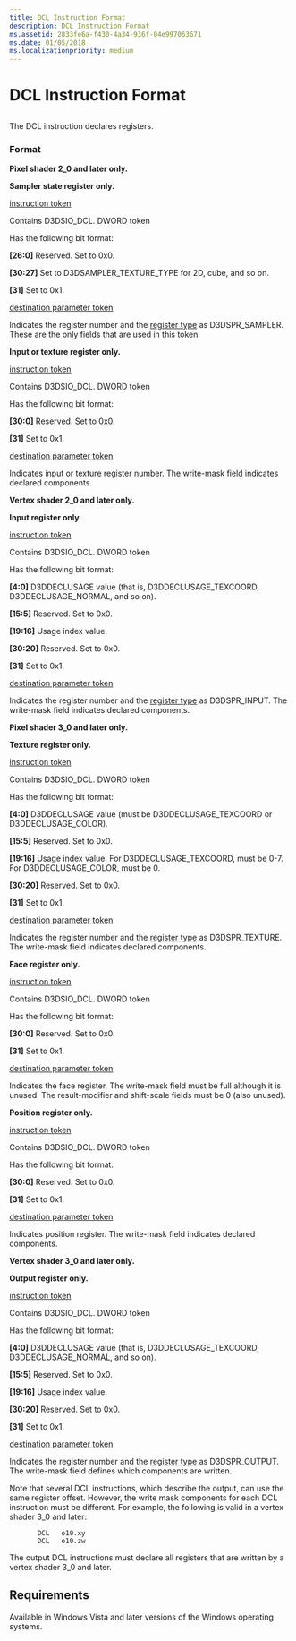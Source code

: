 ```yaml
---
title: DCL Instruction Format
description: DCL Instruction Format
ms.assetid: 2833fe6a-f430-4a34-936f-04e997063671
ms.date: 01/05/2018
ms.localizationpriority: medium
---
```


# DCL Instruction Format


## <span id="ddk_dcl_instruction_gg"></span><span id="DDK_DCL_INSTRUCTION_GG"></span>


The DCL instruction declares registers.

### <span id="format"></span><span id="FORMAT"></span>Format

**Pixel shader 2\_0 and later only.**

**Sampler state register only.**

[instruction token](instruction-token.md)

Contains D3DSIO\_DCL.
DWORD token

Has the following bit format:

**\[26:0\]** Reserved. Set to 0x0.

**\[30:27\]** Set to D3DSAMPLER\_TEXTURE\_TYPE for 2D, cube, and so on.

**\[31\]** Set to 0x1.

[destination parameter token](destination-parameter-token.md)

Indicates the register number and the [register type](https://msdn.microsoft.com/library/windows/hardware/ff569707) as D3DSPR\_SAMPLER. These are the only fields that are used in this token.

**Input or texture register only.**

[instruction token](instruction-token.md)

Contains D3DSIO\_DCL.
DWORD token

Has the following bit format:

**\[30:0\]** Reserved. Set to 0x0.

**\[31\]** Set to 0x1.

[destination parameter token](destination-parameter-token.md)

Indicates input or texture register number. The write-mask field indicates declared components.

**Vertex shader 2\_0 and later only.**

**Input register only.**

[instruction token](instruction-token.md)

Contains D3DSIO\_DCL.
DWORD token

Has the following bit format:

**\[4:0\]** D3DDECLUSAGE value (that is, D3DDECLUSAGE\_TEXCOORD, D3DDECLUSAGE\_NORMAL, and so on).

**\[15:5\]** Reserved. Set to 0x0.

**\[19:16\]** Usage index value.

**\[30:20\]** Reserved. Set to 0x0.

**\[31\]** Set to 0x1.

[destination parameter token](destination-parameter-token.md)

Indicates the register number and the [register type](https://msdn.microsoft.com/library/windows/hardware/ff569707) as D3DSPR\_INPUT. The write-mask field indicates declared components.

**Pixel shader 3\_0 and later only.**

**Texture register only.**

[instruction token](instruction-token.md)

Contains D3DSIO\_DCL.
DWORD token

Has the following bit format:

**\[4:0\]** D3DDECLUSAGE value (must be D3DDECLUSAGE\_TEXCOORD or D3DDECLUSAGE\_COLOR).

**\[15:5\]** Reserved. Set to 0x0.

**\[19:16\]** Usage index value. For D3DDECLUSAGE\_TEXCOORD, must be 0-7. For D3DDECLUSAGE\_COLOR, must be 0.

**\[30:20\]** Reserved. Set to 0x0.

**\[31\]** Set to 0x1.

[destination parameter token](destination-parameter-token.md)

Indicates the register number and the [register type](https://msdn.microsoft.com/library/windows/hardware/ff569707) as D3DSPR\_TEXTURE. The write-mask field indicates declared components.

**Face register only.**

[instruction token](instruction-token.md)

Contains D3DSIO\_DCL.
DWORD token

Has the following bit format:

**\[30:0\]** Reserved. Set to 0x0.

**\[31\]** Set to 0x1.

[destination parameter token](destination-parameter-token.md)

Indicates the face register. The write-mask field must be full although it is unused. The result-modifier and shift-scale fields must be 0 (also unused).

**Position register only.**

[instruction token](instruction-token.md)

Contains D3DSIO\_DCL.
DWORD token

Has the following bit format:

**\[30:0\]** Reserved. Set to 0x0.

**\[31\]** Set to 0x1.

[destination parameter token](destination-parameter-token.md)

Indicates position register. The write-mask field indicates declared components.

**Vertex shader 3\_0 and later only.**

**Output register only.**

[instruction token](instruction-token.md)

Contains D3DSIO\_DCL.
DWORD token

Has the following bit format:

**\[4:0\]** D3DDECLUSAGE value (that is, D3DDECLUSAGE\_TEXCOORD, D3DDECLUSAGE\_NORMAL, and so on).

**\[15:5\]** Reserved. Set to 0x0.

**\[19:16\]** Usage index value.

**\[30:20\]** Reserved. Set to 0x0.

**\[31\]** Set to 0x1.

[destination parameter token](destination-parameter-token.md)

Indicates the register number and the [register type](https://msdn.microsoft.com/library/windows/hardware/ff569707) as D3DSPR\_OUTPUT. The write-mask field defines which components are written.

Note that several DCL instructions, which describe the output, can use the same register offset. However, the write mask components for each DCL instruction must be different. For example, the following is valid in a vertex shader 3\_0 and later:

```registry
       DCL   o10.xy
       DCL   o10.zw
```

The output DCL instructions must declare all registers that are written by a vertex shader 3\_0 and later.

## <span id="Requirements"></span><span id="requirements"></span><span id="REQUIREMENTS"></span>Requirements


Available in Windows Vista and later versions of the Windows operating systems.

 

 






